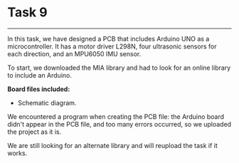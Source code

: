 # Task 9

---

In this task, we have designed a PCB that includes Arduino UNO as a microcontroller. It has a motor driver L298N, four ultrasonic sensors for each direction, and an MPU6050 IMU sensor.

To start, we downloaded the MIA library and had to look for an online library to include an Arduino.

**Board files included:**

- Schematic diagram.

We encountered a program when creating the PCB file: the Arduino board didn't appear in the PCB file, and too many errors occurred, so we uploaded the project as it is. 

We are still looking for an alternate library and will reupload the task if it works.
